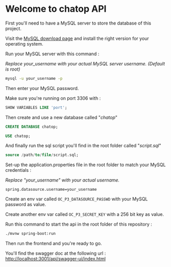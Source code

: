 # Welcome to chatop API

First you'll need to have a MySQL server to store the database of this project.

Visit the [MySQL download page](https://dev.mysql.com/downloads/) and install the right version for your operating system.

Run your MySQL server with this command :

*Replace your_username with your actual MySQL server username. (Default is root)*

```bash
mysql -u your_username -p
```

Then enter your MySQL password.

Make sure you're running on port 3306 with :

```sql
SHOW VARIABLES LIKE 'port';
```

Then create and use a new database called "*chatop*"

```sql
CREATE DATABASE chatop;
```

``` sql
USE chatop;
```

And finally run the sql script you'll find in the root folder called "*script.sql*"

```sql
source /path/to/file/script.sql;
```

Set-up the application.properties file in the root folder to match your MySQL credentials :

*Replace "your_username" with your actual username.*

```properties
spring.datasource.username=your_username
```

Create an env var called `OC_P3_DATASOURCE_PASSWD` with your MySQL password as value.

Create another env var called `OC_P3_SECRET_KEY` with a 256 bit key as value.

Run this command to start the api in the root folder of this repository :

```bash
./mvnw spring-boot:run
```

Then run the frontend and you're ready to go.

You'll find the swagger doc at the following url : [http://localhost:3001/api/swagger-ui/index.html](http://localhost:3001/api/swagger-ui/index.html)